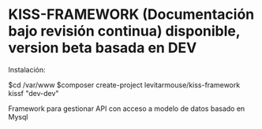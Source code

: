 # KISS-FRAMEWORK (Documentación bajo revisión continua) disponible, version beta basada en DEV

Instalación:

$cd /var/www
$composer create-project levitarmouse/kiss-framework kissf "dev-dev"

Framework para gestionar API con acceso a modelo de datos basado en Mysql